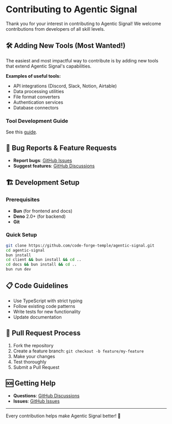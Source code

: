 # Contributing to Agentic Signal

Thank you for your interest in contributing to Agentic Signal! We welcome contributions from developers of all skill levels.

## 🛠️ Adding New Tools (Most Wanted!)

The easiest and most impactful way to contribute is by adding new tools that extend Agentic Signal's capabilities.

**Examples of useful tools:**
- API integrations (Discord, Slack, Notion, Airtable)
- Data processing utilities
- File format converters
- Authentication services
- Database connectors

### Tool Development Guide

See this [guide](ADD_NEW_TOOLS.md).

## 🐛 Bug Reports & Feature Requests

- **Report bugs**: [GitHub Issues](https://github.com/code-forge-temple/agentic-signal/issues)
- **Suggest features**: [GitHub Discussions](https://github.com/code-forge-temple/agentic-signal/discussions)

## 🏗️ Development Setup

### Prerequisites
- **Bun** (for frontend and docs)
- **Deno** 2.0+ (for backend)
- **Git**

### Quick Setup
```bash
git clone https://github.com/code-forge-temple/agentic-signal.git
cd agentic-signal
bun install
cd client && bun install && cd ..
cd docs && bun install && cd ..
bun run dev
```

## 📋 Code Guidelines

- Use TypeScript with strict typing
- Follow existing code patterns
- Write tests for new functionality
- Update documentation

## 🔀 Pull Request Process

1. Fork the repository
2. Create a feature branch: `git checkout -b feature/my-feature`
3. Make your changes
4. Test thoroughly
5. Submit a Pull Request

## 🆘 Getting Help

- **Questions**: [GitHub Discussions](https://github.com/code-forge-temple/agentic-signal/discussions)
- **Issues**: [GitHub Issues](https://github.com/code-forge-temple/agentic-signal/issues)

---

Every contribution helps make Agentic Signal better! 🚀